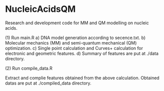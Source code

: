 # NucleicAcidsQM
Research and development code for MM and QM modelling on nucleic acids.

(1) Run main.R
a) DNA model generation according to secence.txt.
b) Molecular mechanics (MM) and semi-quantum mechanical (QM) optimization.
c) Single point calculation and Curves+ calculation for electronic and geometric features.
d) Summary of features are put at ./data directory.

(2) Run compile_data.R

Extract and complie features obtained from the above calculation.
Obtained datas are put at ./compiled_data directory.
